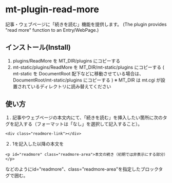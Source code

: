 # mt-plugin-read-more
記事・ウェブページに「続きを読む」機能を提供します。
(The plugin provides "read more" function to an Entry/WebPage.)

## インストール(Install)

1. plugins/ReadMore を MT_DIR/plugins にコピーする
2. mt-static/plugins/ReadMore を MT_DIR/mt-static/plugins にコピーする ( mt-static を DocumentRoot 配下などに移動させている場合は、 DocumentRoot/mt-static/plugins にコピーする )
※ MT_DIR は mt.cgi が設置されているディレクトリに読み替えてください

## 使い方

１. 記事やウェブページの本文内にて、「続きを読む」を挿入したい箇所に次のタグを記入する（フォーマットは「なし」を選択して記入すること）。
```
<div class="readmore-link"></div>
```

２. 1を記入した以降の本文を
```
<p id="readmore" class="readmore-area">本文の続き（初期では非表示にする部分）</p>
```
などのようにid="readmore"、class="readmore-area"を指定したブロックタグで囲む。
